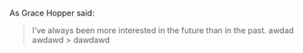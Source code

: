 As Grace Hopper said:
> I’ve always been more interested
> in the future than in the past.
> awdad awdawd > dawdawd
